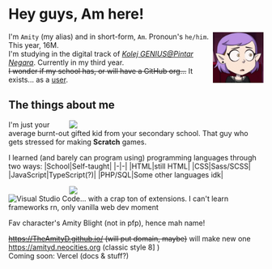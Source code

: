 # Hey guys, Am here! 

<img align="right" width="100" height="100" src="assets/amityblush.gif" alt="GitHub please fix gifs not aligning">

I'm ``Amity`` (my alias) and in short-form, ``Am``. Pronoun's ``he/him``. This year, 16M.  
I'm studying in the digital track of [*Kolej GENIUS@Pintar Negara*](https://www.ukm.my/geniuspintar). Currently in my third year.  
~~I wonder if my school has, or will have a GitHub org...~~ It exists... as a [user](https://github.com/GeniusPintar).

## The things about me
<img src="https://github-readme-stats.vercel.app/api/top-langs/?username=theamityd&layout=compact&langs_count=10&show_icons=true&theme=synthwave&border_color=e4e2e2&border-radius_8px" width="384px" align="right">

I'm just your average burnt-out gifted kid from your secondary school.
That guy who gets stressed for making **Scratch** games.

I learned (and barely can program using) programming languages through two ways:
|School|Self-taught|
|-|-|
|HTML|still HTML|
|CSS|Sass/SCSS|
|JavaScript|TypeScript(?)|
|PHP/SQL|Some other languages idk|

<img src="http://github-readme-streak-stats.herokuapp.com?user=TheAmityD&theme=radical&date_format=j%20M%5B%20Y%5D" width="384px" align="right">  

<img src="https://code.visualstudio.com/assets/images/code-stable.png" alt="Visual Studio Code... with a crap ton of extensions." width="48px">
I can't learn frameworks rn, only vanilla web dev moment

Fav character's Amity Blight (not in pfp), hence mah name!

~~https://TheAmityD.github.io/ (will put domain, maybe)~~ will make new one  
https://amityd.neocities.org (classic style 8] )  
Coming soon: Vercel (docs & stuff?) 
